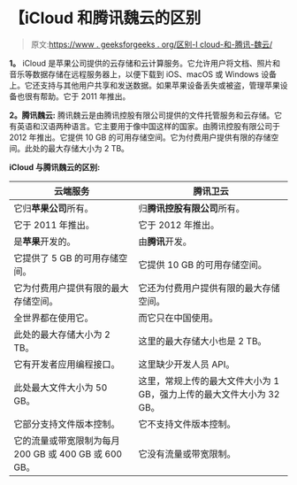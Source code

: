 # 【iCloud 和腾讯魏云的区别

> 原文:[https://www . geeksforgeeks . org/区别-I cloud-和-腾讯-魏云/](https://www.geeksforgeeks.org/difference-between-icloud-and-tencent-weiyun/)

**1。**
iCloud 是苹果公司提供的云存储和云计算服务。它允许用户将文档、照片和音乐等数据存储在远程服务器上，以便下载到 iOS、macOS 或 Windows 设备上。它还支持与其他用户共享和发送数据。如果苹果设备丢失或被盗，管理苹果设备也很有帮助。它于 2011 年推出。

**2。腾讯魏云:**
腾讯魏云是由腾讯控股有限公司提供的文件托管服务和云存储。它有英语和汉语两种语言。它主要用于像中国这样的国家。由腾讯控股有限公司于 2012 年推出。它提供 10 GB 的可用存储空间。它为付费用户提供有限的存储空间。此处的最大存储大小为 2 TB。

**iCloud 与腾讯魏云的区别:**

<center>

| 云端服务 | 腾讯卫云 |
| --- | --- |
| 它归**苹果公司**所有。 | 归**腾讯控股有限公司**所有。 |
| 它于 2011 年推出。 | 它于 2012 年推出。 |
| 是**苹果**开发的。 | 由**腾讯**开发。 |
| 它提供了 5 GB 的可用存储空间。 | 它提供 10 GB 的可用存储空间。 |
| 它为付费用户提供有限的最大存储空间。 | 它还为付费用户提供有限的最大存储空间。 |
| 全世界都在使用它。 | 而它只在中国使用。 |
| 此处的最大存储大小为 2 TB。 | 这里的最大存储大小也是 2 TB。 |
| 它有开发者应用编程接口。 | 这里缺少开发人员 API。 |
| 此处最大文件大小为 50 GB。 | 这里，常规上传的最大文件大小为 1 GB，强力上传的最大文件大小为 32 GB。 |
| 它部分支持文件版本控制。 | 它不支持文件版本控制。 |
| 它的流量或带宽限制为每月 200 GB 或 400 GB 或 600 GB。 | 它没有流量或带宽限制。 |

</center>